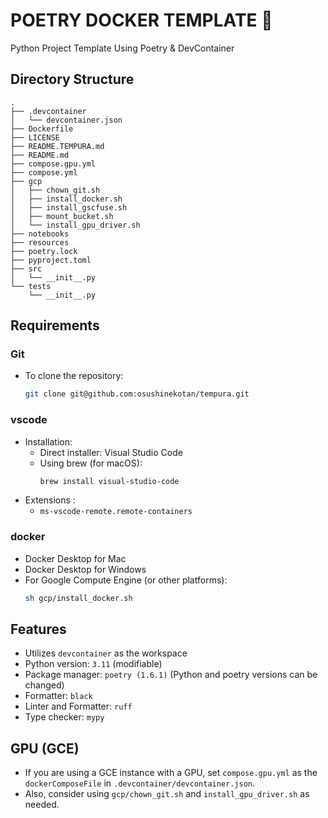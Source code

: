 # POETRY DOCKER TEMPLATE 🍤
Python Project Template Using Poetry & DevContainer

## Directory Structure
```
.
├── .devcontainer
│   └── devcontainer.json
├── Dockerfile
├── LICENSE
├── README.TEMPURA.md
├── README.md
├── compose.gpu.yml
├── compose.yml
├── gcp
│   ├── chown_git.sh
│   ├── install_docker.sh
│   ├── install_gscfuse.sh
│   ├── mount_bucket.sh
│   └── install_gpu_driver.sh
├── notebooks
├── resources
├── poetry.lock
├── pyproject.toml
├── src
│   └── __init__.py
└── tests
    └── __init__.py

```
## Requirements

### **Git**
- To clone the repository: 
  ```bash
  git clone git@github.com:osushinekotan/tempura.git
  ```
### **vscode**
- Installation:
    - Direct installer: Visual Studio Code
    - Using brew (for macOS):
        ```bash
        brew install visual-studio-code
        ```
- Extensions : 
    - `ms-vscode-remote.remote-containers`

### **docker** 
- Docker Desktop for Mac
- Docker Desktop for Windows
- For Google Compute Engine (or other platforms):
    ```bash
    sh gcp/install_docker.sh
    ```

## Features
- Utilizes `devcontainer` as the workspace
- Python version: `3.11` (modifiable)
- Package manager: `poetry (1.6.1)` (Python and poetry versions can be changed)
- Formatter: `black`
- Linter and Formatter: `ruff`
- Type checker: `mypy`


## GPU (GCE)
- If you are using a GCE instance with a GPU, set `compose.gpu.yml` as the `dockerComposeFile` in `.devcontainer/devcontainer.json`.
- Also, consider using `gcp/chown_git.sh` and `install_gpu_driver.sh` as needed.